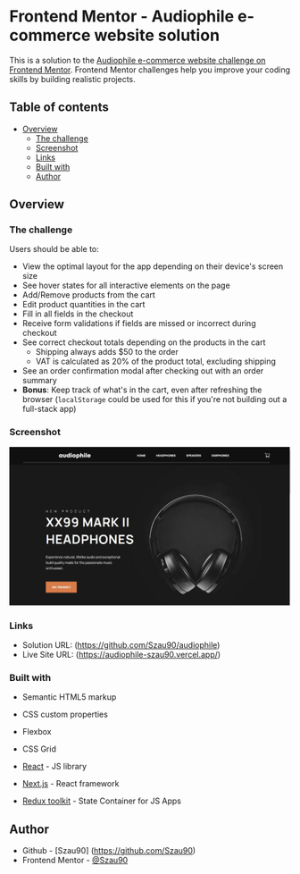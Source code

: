 # Frontend Mentor - Audiophile e-commerce website solution

This is a solution to the [Audiophile e-commerce website challenge on Frontend Mentor](https://www.frontendmentor.io/challenges/audiophile-ecommerce-website-C8cuSd_wx). Frontend Mentor challenges help you improve your coding skills by building realistic projects. 

## Table of contents

- [Overview](#overview)
  - [The challenge](#the-challenge)
  - [Screenshot](#screenshot)
  - [Links](#links)
  - [Built with](#built-with)
  - [Author](#author)




## Overview

### The challenge

Users should be able to:

- View the optimal layout for the app depending on their device's screen size
- See hover states for all interactive elements on the page
- Add/Remove products from the cart
- Edit product quantities in the cart
- Fill in all fields in the checkout
- Receive form validations if fields are missed or incorrect during checkout
- See correct checkout totals depending on the products in the cart
  - Shipping always adds $50 to the order
  - VAT is calculated as 20% of the product total, excluding shipping
- See an order confirmation modal after checking out with an order summary
- **Bonus**: Keep track of what's in the cart, even after refreshing the browser (`localStorage` could be used for this if you're not building out a full-stack app)

### Screenshot

![](./Audiophile.jpg)


### Links

- Solution URL: (https://github.com/Szau90/audiophile)
- Live Site URL: (https://audiophile-szau90.vercel.app/)


### Built with

- Semantic HTML5 markup
- CSS custom properties
- Flexbox
- CSS Grid

- [React](https://reactjs.org/) - JS library
- [Next.js](https://nextjs.org/) - React framework
- [Redux toolkit](https://redux-toolkit.js.org) - State Container for JS Apps


## Author

- Github - [Szau90] (https://github.com/Szau90)
- Frontend Mentor - [@Szau90](https://www.frontendmentor.io/profile/Szau90)
